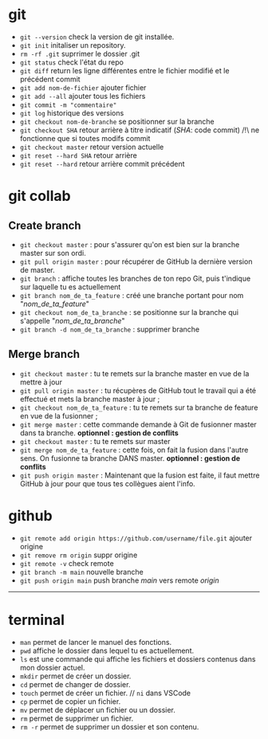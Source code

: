 # git
+ `git --version` check la version de git installée.
+ `git init` initaliser un repository.
+ `rm -rf .git` suprrimer le dossier .git
+ `git status` check l'état du repo
+ `git diff` return les ligne différentes entre le fichier modifié et le précédent commit
+ `git add nom-de-fichier` ajouter fichier
+ `git add --all` ajouter tous les fichiers
+ `git commit -m "commentaire"`
+ `git log` historique des versions
+ `git checkout nom-de-branche` se positionner sur la branche
+ `git checkout SHA` retour arrière à titre indicatif (*SHA*: code commit) /!\ ne fonctionne que si toutes modifs commit
+ `git checkout master` retour version actuelle
+ `git reset --hard SHA` retour arrière 
+ `git reset --hard` retour arrière commit précédent

# git collab

## Create branch
+ `git checkout master` : pour s'assurer qu'on est bien sur la branche master sur son ordi.
+ `git pull origin master` : pour récupérer de GitHub la dernière version de master.
+ `git branch` : affiche toutes les branches de ton repo Git, puis t'indique sur laquelle tu es actuellement
+ `git branch nom_de_ta_feature` : créé une branche portant pour nom "*nom_de_ta_feature*"
+ `git checkout nom_de_ta_branche` : se positionne sur la branche qui s'appelle "*nom_de_ta_branche*"
+ `git branch -d nom_de_ta_branche` : supprimer branche

## Merge branch
+ `git checkout master` : tu te remets sur la branche master en vue de la mettre à jour
+ `git pull origin master` : tu récupères de GitHub tout le travail qui a été effectué et mets la branche master à jour ;
+ `git checkout nom_de_ta_feature` : tu te remets sur ta branche de feature en vue de la fusionner ;
+ `git merge master` : cette commande demande à Git de fusionner master dans ta branche. **optionnel : gestion de conflits** 
+ `git checkout master` : tu te remets sur master
+ `git merge nom_de_ta_feature` : cette fois, on fait la fusion dans l'autre sens. On fusionne ta branche DANS master. **optionnel : gestion de conflits**
+ `git push origin master` : Maintenant que la fusion est faite, il faut mettre GitHub à jour pour que tous tes collègues aient l'info.

# github
+ `git remote add origin https://github.com/username/file.git` ajouter origine
+ `git remove rm origin` suppr origine
+ `git remote -v` check remote
+ `git branch -m main` nouvelle branche
+ `git push origin main` push branche *main* vers remote *origin*
______________
# terminal
+ `man` permet de lancer le manuel des fonctions.
+ `pwd` affiche le dossier dans lequel tu es actuellement.
+ `ls` est une commande qui affiche les fichiers et dossiers contenus dans mon dossier actuel.
+ `mkdir` permet de créer un dossier.
+ `cd` permet de changer de dossier.
+ `touch` permet de créer un fichier. // `ni` dans VSCode
+ `cp` permet de copier un fichier.
+ `mv` permet de déplacer un fichier ou un dossier.
+ `rm` permet de supprimer un fichier.
+ `rm -r` permet de supprimer un dossier et son contenu.
